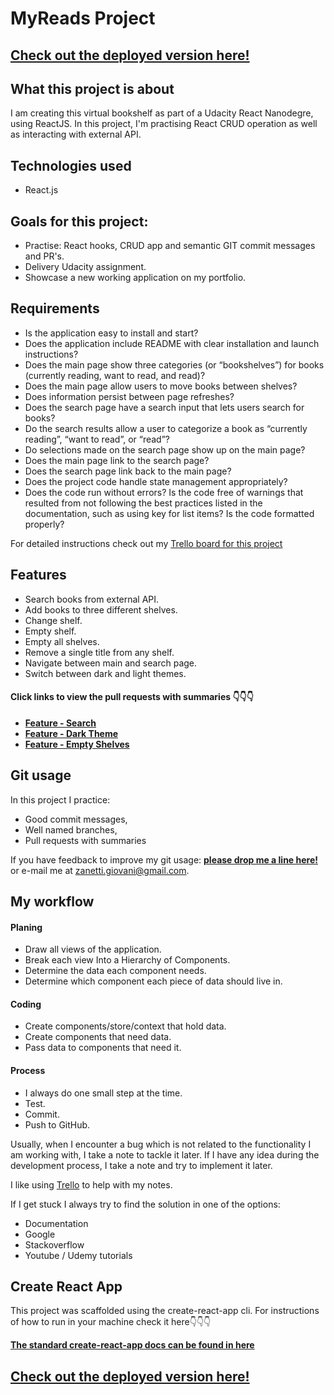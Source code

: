 # MyReads Project

## [Check out the deployed version here!](https://my-books-app.netlify.app/)


## What this project is about

I am creating this virtual bookshelf as part of a Udacity React Nanodegre, using ReactJS. In this project, I'm practising React CRUD operation as well as interacting with external API.

## Technologies used
- React.js


## Goals for this project:

- Practise: React hooks, CRUD app and semantic GIT commit messages and PR's.
- Delivery Udacity assignment.
- Showcase a new working application on my portfolio.


## Requirements
- Is the application easy to install and start?
- Does the application include README with clear installation and launch instructions?
- Does the main page show three categories (or “bookshelves”) for books (currently reading, want to read, and read)?
- Does the main page allow users to move books between shelves?
- Does information persist between page refreshes?
- Does the search page have a search input that lets users search for books?
- Do the search results allow a user to categorize a book as “currently reading”, “want to read”, or “read”?
- Do selections made on the search page show up on the main page?
- Does the main page link to the search page?
- Does the search page link back to the main page?
- Does the project code handle state management appropriately?
- Does the code run without errors? Is the code free of warnings that resulted from not following the best practices listed in the documentation, such as using key for list items? Is the code formatted properly?

For detailed instructions check out my [Trello board  for this project](https://trello.com/b/qaWIs7Ja/my-reads-app)


## Features
- Search books from external API.
- Add books to three different shelves.
- Change shelf.
- Empty shelf.
- Empty all shelves.
- Remove a single title from any shelf.
- Navigate between main and search page.
- Switch between dark and light themes.

#### Click links to view the pull requests with summaries 👇👇👇

- **[Feature - Search](https://github.com/giovanizanetti/My-Reads-App/pull/1)**
- **[Feature - Dark Theme](https://github.com/giovanizanetti/My-Reads-App/pull/2)**
- **[Feature - Empty Shelves ](https://github.com/giovanizanetti/My-Reads-App/pull/3)**

## Git usage

In this project I practice:

- Good commit messages,
- Well named branches,
- Pull requests with summaries

If you have feedback to improve my git usage: **[please drop me a line here!](https://www.linkedin.com/in/giovani-zanetti-ab664a24/)** or e-mail me at zanetti.giovani@gmail.com.


## My workflow

#### Planing

- Draw all views of the application.
- Break each view Into a Hierarchy of Components.
- Determine the data each component needs.
- Determine which component each piece of data should live in.

#### Coding

- Create components/store/context that hold data.
- Create components that need data.
- Pass data to components that need it.

#### Process

- I always do one small step at the time.
- Test.
- Commit.
- Push to GitHub.

Usually, when I encounter a bug which is not related to the functionality I am working with, I take a note to tackle it later.
If I have any idea during the development process, I take a note and try to implement it later.

I like using [Trello](https://trello.com/b/qaWIs7Ja/my-reads-app) to help with my notes. 

If I get stuck I always try to find the solution in one of the options:
  - Documentation
  - Google
  - Stackoverflow
  - Youtube / Udemy tutorials


## Create React App

This project was scaffolded using the create-react-app cli. For instructions of how to run in your machine check it here👇👇👇

**[The standard create-react-app docs can be found in here](./REACT-README.md)**


## [Check out the deployed version here!](https://my-books-app.netlify.app/)






